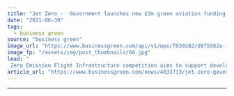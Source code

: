```yaml
---
title: "Jet Zero -  Government launches new £3m green aviation funding competition"
date: "2021-06-30"
tags: 
  - business green
source: "business green"
image_url: "https://www.businessgreen.com/api/v1/wps/f039282/d8f5582e-1fb6-49a9-b584-bc720b02a0df/3/british-airways-flying-sky-flight-185x114.jpg"
image_fp: "/assets/img/post_thumbnails/66.jpg"
lead: "
 Zero Emission Flight Infrastructure competition aims to support development of the charging and fuelling infrastructure that could enable zero emission flight ..."
article_url: "https://www.businessgreen.com/news/4033713/jet-zero-government-launches-gbp3m-green-aviation-funding-competition"
---
```


---

